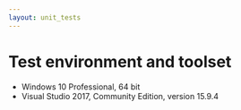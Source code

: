 ```yaml
---
layout: unit_tests
---
```


# Test environment and toolset 

* Windows 10 Professional, 64 bit
* Visual Studio 2017, Community Edition, version 15.9.4
